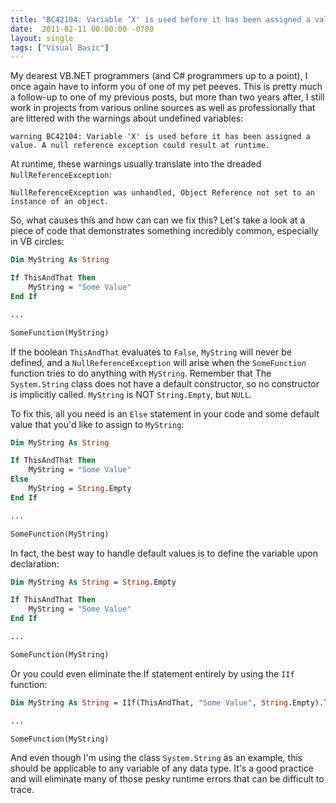 ```yaml
---
title: "BC42104: Variable ‘X' is used before it has been assigned a value."
date:  2011-02-11 00:00:00 -0700
layout: single
tags: ["Visual Basic"]
---
```


My dearest VB.NET programmers (and C# programmers up to a point), I once again have to inform you of one of my pet peeves. This is pretty much a follow-up to one of my previous posts, but more than two years after, I still work in projects from various online sources as well as professionally that are littered with the warnings about undefined variables:

<!--more-->

```text
warning BC42104: Variable 'X' is used before it has been assigned a value. A null reference exception could result at runtime.
```

At runtime, these warnings usually translate into the dreaded `NullReferenceException`:

```text
NullReferenceException was unhandled, Object Reference not set to an instance of an object.
```

So, what causes this and how can can we fix this? Let's take a look at a piece of code that demonstrates something incredibly common, especially in VB circles:

```vb
Dim MyString As String

If ThisAndThat Then
    MyString = "Some Value"
End If

...

SomeFunction(MyString)
```

If the boolean `ThisAndThat` evaluates to `False`, `MyString` will never be defined, and a `NullReferenceException` will arise when the `SomeFunction` function tries to do anything with `MyString`. Remember that The `System.String` class does not have a default constructor, so no constructor is implicitly called. `MyString` is NOT `String.Empty`, but `NULL`.

To fix this, all you need is an `Else` statement in your code and some default value that you'd like to assign to `MyString`:

```vb
Dim MyString As String

If ThisAndThat Then
    MyString = "Some Value"
Else
    MyString = String.Empty
End If

...

SomeFunction(MyString)
```

In fact, the best way to handle default values is to define the variable upon declaration:

```vb
Dim MyString As String = String.Empty

If ThisAndThat Then
    MyString = "Some Value"
End If

...

SomeFunction(MyString)
```

Or you could even eliminate the If statement entirely by using the `IIf` function:

```vb
Dim MyString As String = IIf(ThisAndThat, "Some Value", String.Empty).ToString()

...

SomeFunction(MyString)
```

And even though I'm using the class `System.String` as an example, this should be applicable to any variable of any data type. It's a good practice and will eliminate many of those pesky runtime errors that can be difficult to trace.
